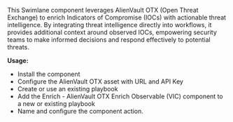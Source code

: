 This Swimlane component leverages AlienVault OTX (Open Threat Exchange) to enrich Indicators of Compromise (IOCs) with actionable threat intelligence. By integrating threat intelligence directly into workflows, it provides additional context around observed IOCs, empowering security teams to make informed decisions and respond effectively to potential threats.

**Usage:**
- Install the component
- Configure the AlienVault OTX asset with URL and API Key
- Create or use an existing playbook
- Add the Enrich - AlienVault OTX Enrich Observable (VIC) component to a new or existing playbook
- Name and configure the component action.